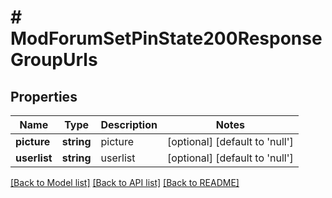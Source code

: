# # ModForumSetPinState200ResponseGroupUrls

## Properties

Name | Type | Description | Notes
------------ | ------------- | ------------- | -------------
**picture** | **string** | picture | [optional] [default to 'null']
**userlist** | **string** | userlist | [optional] [default to 'null']

[[Back to Model list]](../../README.md#models) [[Back to API list]](../../README.md#endpoints) [[Back to README]](../../README.md)
